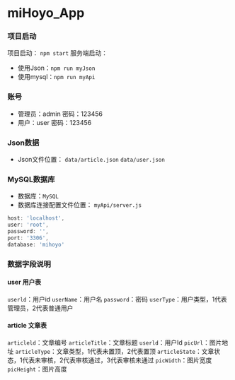 # miHoyo_App
### 项目启动
项目启动： `npm start`
服务端启动： 
- 使用Json：`npm run myJson`
- 使用mysql：`npm run myApi`

### 账号
- 管理员：admin  密码：123456
- 用户：user  密码：123456

### Json数据
- Json文件位置： `data/article.json` `data/user.json`

### MySQL数据库
- 数据库：`MySQL`
- 数据库连接配置文件位置： `myApi/server.js`
```jsx
host: 'localhost',
user: 'root',
password: '',
port: '3306',
database: 'mihoyo'
```
### 数据字段说明
#### user 用户表
`userld`：用户id
`userName`：用户名
`password`：密码
`userType`：用户类型，1代表管理员，2代表普通用户

#### article 文章表
`articleld`：文章编号
`articleTitle`：文章标题
`userld`：用户Id
`picUrl`：图片地址
`articleType`：文章类型，1代表未置顶，2代表置顶
`articleState`：文章状态，1代表未审核，2代表审核通过，3代表审核未通过
`picWidth`：图片宽度
`picHeight`：图片高度

